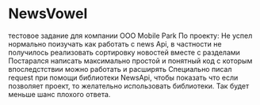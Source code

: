 # NewsVowel
тестовое задание для компании ООО Mobile Park
По проекту: 
Не успел нормально поизучать как работать с news Api, в частности не получилось реализовать сортировку новостей вместе с разделами
Постарался написать максимально простой и понятный код с которым впоследстствии можно работать и расширять
Специально писал request при помощи библиотеки NewsApi, чтобы показать что если позволяет проект, то желательно использовать библиотеки. Так будет меньше шанс плохого ответа.
